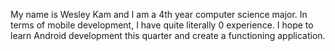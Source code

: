 My name is Wesley Kam and I am a 4th year computer science major. In terms of mobile development, I have quite literally 0 experience. I hope to learn Android development this quarter and create a functioning application.

